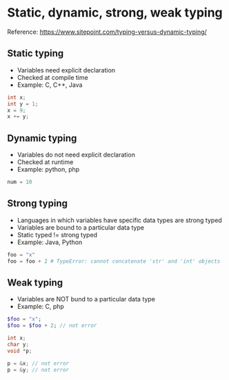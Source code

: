 # Static, dynamic, strong, weak typing

Reference: https://www.sitepoint.com/typing-versus-dynamic-typing/

## Static typing

- Variables need explicit declaration
- Checked at compile time
- Example: C, C++, Java

```C
int x;
int y = 1;
x = 9;
x += y;
```

## Dynamic typing

- Variables do not need explicit declaration
- Checked at runtime
- Example: python, php

```python
num = 10
```

## Strong typing

- Languages in which variables have specific data types are strong typed
- Variables are bound to a particular data type
- Static typed != strong typed
- Example: Java, Python

```python
foo = "x"
foo = foo + 2 # TypeError: cannot concatenate 'str' and 'int' objects
```

## Weak typing

- Variables are NOT bund to a particular data type
- Example: C, php

```php
$foo = "x";
$foo = $foo + 2; // not error
```

```c
int x;
char y;
void *p;

p = &x; // not error
p = &y; // not error
```
